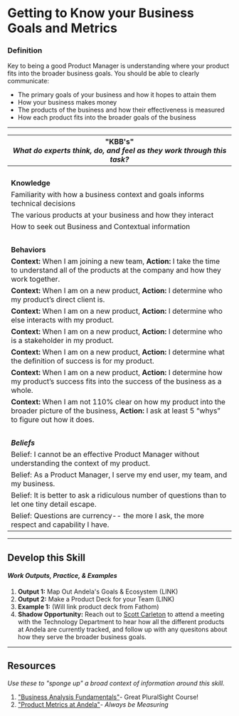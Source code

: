 # Getting to Know your Business Goals and Metrics

### Definition
Key to being a good Product Manager is understanding where your product fits into the broader business goals. You should be able to clearly communicate: 
  - The primary goals of your business and how it hopes to attain them
  - How your business makes money 
  - The products of the business and how their effectiveness is measured
  - How each product fits into the broader goals of the business

---- 

| **"KBB's"** <br> _What do experts think, do, and feel as they work through this task?_|
|----------|
| </br>| 
| **Knowledge**	| 
| Familiarity with how a business context and goals informs technical decisions | 
| The various products at your business and how they interact | 
| How to seek out Business and Contextual information | 
| </br>| 
| **Behaviors** |
| **Context:** When I am joining a new team, **Action:** I take the time to understand all of the products at the company and how they work together. | 
| **Context:** When I am on a new product, **Action:** I determine who my product’s direct client is. | 
| **Context:** When I am on a new product, **Action:**  I determine who else interacts with my product. | 
| **Context:** When I am on a new product, **Action:**  I determine who is a stakeholder in my product. | 
| **Context:** When I am on a new product, **Action:**  I determine what the definition of success is for my product. | 
| **Context:** When I am on a new product, **Action:**  I determine how my product’s success fits into the success of the business as a whole. | 
| **Context:** When I am not 110% clear on how my product into the broader picture of the business, **Action:** I ask at least 5 “whys” to figure out how it does. | 
| </br>| 
| ***Beliefs*** | 
| Belief: I cannot be an effective Product Manager without understanding the context of my product. |
| Belief: As a Product Manager, I serve my end user, my team, and my business. |
| Belief: It is better to ask a ridiculous number of questions than to let one tiny detail escape. | 
| Belief: Questions are currency-- the more I ask, the more respect and capability I have. | 



-----

## Develop this Skill
#### *Work Outputs, Practice, & Examples*

1. **Output 1:** Map Out Andela's Goals & Ecosystem (LINK)
2. **Output 2:** Make a Product Deck for your Team (LINK)
4. **Example 1:** (Will link product deck from Fathom) 
5. **Shadow Opportunity:** Reach out to [Scott Carleton](https://andela.slack.com/messages/@scotter) to attend a meeting with the Technology Department to hear how all the different products at Andela are currently tracked, and follow up with any quesitons about how they serve the broader business goals. 

----

## Resources 
*Use these to "sponge up" a broad context of information around this skill.*
1. ["Business Analysis Fundamentals"](https://app.pluralsight.com/library/courses/business-analysis-needs-assessment-introduction/table-of-contents)- Great PluralSight Course!
2. ["Product Metrics at Andela"](https://docs.google.com/document/d/1DwrXOuIKWUdlTJsHFG8XhLANxDDBGdK5HLZTg7HEsj8/edit)- _Always be Measuring_
